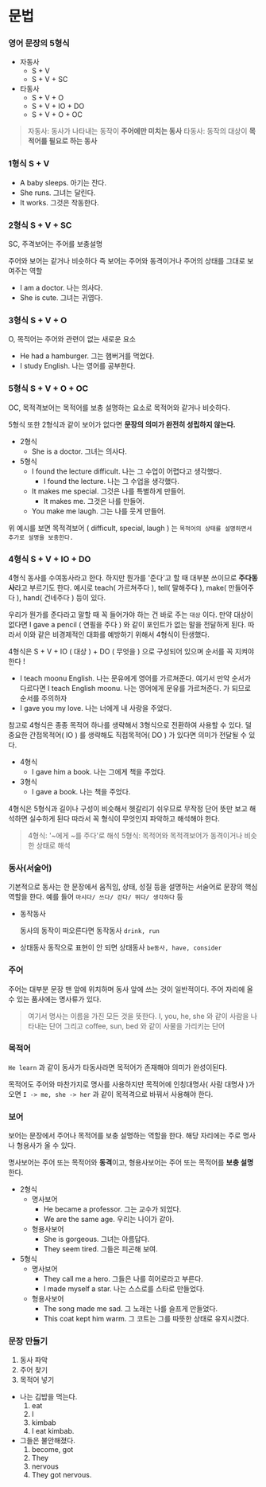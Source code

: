 # 문법

### 영어 문장의 5형식

- 자동사
  - S + V 
  - S + V + SC
- 타동사
  - S + V + O
  - S + V + IO + DO
  - S + V + O + OC

> 자동사: 동사가 나타내는 동작이 **주어에만 미치는 동사**
> 타동사: 동작의 대상이 **목적어를 필요로 하는 동사**



### 1형식 S + V

- A baby sleeps. 아기는 잔다.
- She runs. 그녀는 달린다.
- It works. 그것은 작동한다.



### 2형식 S + V + SC

SC, 주격보어는 주어를 보충설명

주어와 보어는 같거나 비슷하다 즉 보어는 주어와 동격이거나 주어의 상태를 그대로 보여주는 역할

- I am a doctor. 나는 의사다.
- She is cute. 그녀는 귀엽다.



### 3형식 S + V + O

O, 목적어는 주어와 관련이 없는 새로운 요소

- He had a hamburger. 그는 햄버거를 먹었다.
- I study English. 나는 영어를 공부한다.



### 5형식 S + V + O + OC

OC, 목적격보어는 목적어를 보충 설명하는 요소로 목적어와 같거나 비슷하다.

5형식 또한 2형식과 같이 보어가 없다면 **문장의 의미가 완전히 성립하지 않는다.**

- 2형식
  - She is a doctor. 그녀는 의사다.
- 5형식
  - I found the lecture difficult. 나는 그 수업이 어렵다고 생각했다.
    - I found the lecture. 나는 그 수업을 생각했다.
  - It makes me special. 그것은 나를 특별하게 만들어.
    - It makes me. 그것은 나를 만들어.
  - You make me laugh. 그는 나를 웃게 만들어.

위 예시를 보면 목적격보어 ( difficult, special, laugh ) 는 `목적어의 상태를 설명하면서 추가로 설명을 보충한다.`



### 4형식 S + V + IO + DO

4형식 동사를 수여동사라고 한다. 하지만 뭔가를 '준다'고 할 때 대부분 쓰이므로 **주다동사**라고 부르기도 한다.
예시로 teach( 가르쳐주다 ), tell( 말해주다 ), make( 만들어주다 ), hand( 건네주다 ) 등이 있다.

우리가 뭔가를 준다라고 말할 때 꼭 들어가야 하는 건 바로 주는 `대상` 이다. 만약 대상이 없다면
I gave a pencil ( 연필을 주다 ) 와 같이 포인트가 없는 말을 전달하게 된다. 따라서 이와 같은 비경제적인 대화를 예방하기 위해서 4형식이 탄생했다.

4형식은 S + V + IO ( 대상 ) + DO ( 무엇을 ) 으로 구성되어 있으며 순서를 꼭 지켜야한다 !

- I teach moonu English. 나는 문유에게 영어를 가르쳐준다.
  여기서 만약 순서가 다르다면
  I teach English moonu. 나는 영어에게 문유를 가르쳐준다. 가 되므로 순서를 주의하자
- I gave you my love. 나는 너에게 내 사랑을 주었다.



참고로 4형식은 종종 목적어 하나를 생략해서 3형식으로 전환하여 사용할 수 있다.
덜 중요한 간접목적어( IO ) 를 생략해도 직접목적어( DO ) 가 있다면 의미가 전달될 수 있다.

- 4형식
  - I gave him a book. 나는 그에게 책을 주었다.
- 3형식
  - I gave a book. 나는 책을 주었다.

4형식은 5형식과 길이나 구성이 비슷해서 헷갈리기 쉬우므로 무작정 단어 뜻만 보고 해석하면 실수하게 된다 따라서 꼭 형식이 무엇인지 파악하고 해석해야 한다.

> 4형식: '~에게 ~를 주다'로 해석
> 5형식: 목적어와 목적격보어가 동격이거나 비슷한 상태로 해석



### 동사(서술어)

기본적으로 동사는 한 문장에서 움직임, 상태, 성질 등을 설명하는 서술어로 문장의 핵심 역할을 한다.
예를 들어 `마시다/ 쓰다/ 걷다/ 뛰다/ 생각하다` 등

- 동작동사

  동사의 동작이 떠오른다면 동작동사 `drink, run`  

- 상태동사
  동작으로 표현이 안 되면 상태동사 `be동사, have, consider` 



### 주어

주어는 대부분 문장 맨 앞에 위치하며 동사 앞에 쓰는 것이 일반적이다.
주어 자리에 올 수 있는 품사에는 명사류가 있다.

> 여기서 명사는 이름을 가진 모든 것을 뜻한다.
> I, you, he, she 와 같이 사람을 나타내는 단어 그리고 coffee, sun, bed 와 같이 사물을 가리키는 단어



### 목적어

`He learn` 과 같이 동사가 타동사라면 목적어가 존재해야 의미가 완성이된다.

목적어도 주어와 마찬가지로 명사를 사용하지만 목적어에 인칭대명사( 사람 대명사 )가 오면 `I -> me, she -> her` 과 같이 
목적격으로 바꿔서 사용해야 한다.



### 보어

보어는 문장에서 주어나 목적어를 보충 설명하는 역할을 한다. 해당 자리에는 주로 명사나 형용사가 올 수 있다.

명사보어는 주어 또는 목적어와 **동격**이고,
형용사보어는 주어 또는 목적어를 **보충 설명**한다.

- 2형식
  - 명사보어
    - He became a professor. 그는 교수가 되었다.
    - We are the same age. 우리는 나이가 같아.
  - 형용사보어
    - She is gorgeous. 그녀는 아름답다.
    - They seem tired. 그들은 피곤해 보여.
- 5형식
  - 명사보어
    - They call me a hero. 그들은 나를 히어로라고 부른다.
    - I made myself a star. 나는 스스로를 스타로 만들었다.
  - 형용사보어
    - The song made me sad. 그 노래는 나를 슬프게 만들었다.
    - This coat kept him warm. 그 코트는 그를 따뜻한 상태로 유지시켰다.



### 문장 만들기

1. 동사 파악
2. 주어 찾기
3. 목적어 넣기

- 나는 김밥을 먹는다.
  1. eat
  2. I
  3. kimbab
  4. I eat kimbab.
- 그들은 불안해졌다.
  1. become, got
  2. They
  3. nervous
  4. They got nervous.

